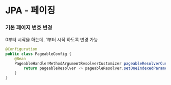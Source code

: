 # JPA - 페이징 

### 기본 페이지 번호 변경
0부터 시작을 하는데, 1부터 시작 하도록 변경 가능
```java
@Configuration
public class PageableConfig {
    @Bean
    PageableHandlerMethodArgumentResolverCustomizer pageableResolverCustomizer() {
        return pageableResolver -> pageableResolver.setOneIndexedParameters(true);
    }
}
```